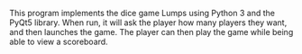 This program implements the dice game Lumps using Python 3 and the PyQt5 library. 
When run, it will ask the player how many players they want, and then launches the game. 
The player can then play the game while being able to view a scoreboard.